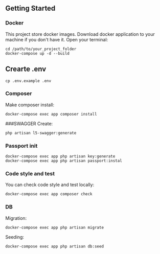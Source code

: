 ## Getting Started

### Docker
This project store docker images. Download docker application to your machine if you don't have it. Open your terminal:

    cd /path/to/your_project_folder
    docker-compose up -d --build

## Crearte .env

    cp .env.example .env

### Composer
Make composer install:

    docker-compose exec app composer install

###SWAGGER 
Create:

    php artisan l5-swagger:generate

### Passport init

    docker-compose exec app php artisan key:generate
    docker-compose exec app php artisan passport:instal

### Code style and test
You can check code style and test locally:

    docker-compose exec app composer check

### DB
Migration:

    docker-compose exec app php artisan migrate

Seeding:

    docker-compose exec app php artisan db:seed
